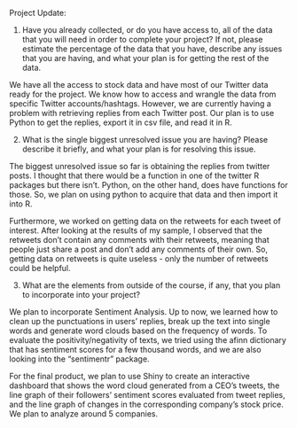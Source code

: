Project Update:

1. Have you already collected, or do you have access to, all of the data that you will need in order to complete your project? If not, please estimate the percentage of the data that you have, describe any issues that you are having, and what your plan is for getting the rest of the data. 

We have all the access to stock data and have most of our Twitter data ready for the project. We know how to access and wrangle the data from specific Twitter accounts/hashtags. However, we are currently having a problem with retrieving replies from each Twitter post. Our plan is to use Python to get the replies, export it in csv file, and read it in R. 


2. What is the single biggest unresolved issue you are having? Please describe it briefly, and what your plan is for resolving this issue. 

The biggest unresolved issue so far is obtaining the replies from twitter posts. I thought that there would be a function in one of the twitter R packages but there isn’t. Python, on the other hand, does have functions for those. So, we plan on using python to acquire that data and then import it into R.

Furthermore, we worked on getting data on the retweets for each tweet of interest. After looking at the results of my sample, I observed that the retweets don’t contain any comments with their retweets, meaning that people just share a post and don’t add any comments of their own. So, getting data on retweets is quite useless - only the number of retweets could be helpful.


3. What are the elements from outside of the course, if any, that you plan to incorporate into your project? 

We plan to incorporate Sentiment Analysis. Up to now, we learned how to clean up the punctuations in users’ replies, break up the text into single words and generate word clouds based on the frequency of words. To evaluate the positivity/negativity of texts, we tried using the afinn dictionary that has sentiment scores for a few thousand words, and we are also looking into the “sentimentr” package. 

For the final product, we plan to use Shiny to create an interactive dashboard that shows the word cloud generated from a CEO’s tweets, the line graph of their followers’ sentiment scores evaluated from tweet replies, and the line graph of changes in the corresponding company’s stock price. We plan to analyze around 5 companies.
